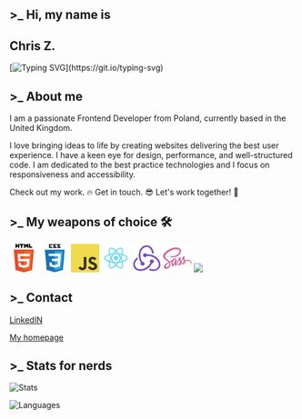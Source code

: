 ## >_ Hi, my name is 
## Chris Z.

[![Typing SVG](https://readme-typing-svg.herokuapp.com?color=%237C3AED&size=30&lines=I+build+websites.)](https://git.io/typing-svg)

## >_ About me

I am a passionate Frontend Developer from Poland, currently based in the United Kingdom.

I love bringing ideas to life by creating websites delivering the best user experience. I have a keen eye for design, performance, and well-structured code. I am dedicated to the best practice technologies and I focus on responsiveness and accessibility.

Check out my work. 🔥 Get in touch. 😎 Let's work together!  🤝

## >_ My weapons of choice 🛠

<p align="left"> 

<img src="https://raw.githubusercontent.com/github/explore/80688e429a7d4ef2fca1e82350fe8e3517d3494d/topics/html/html.png" height="50"/> 
<img src="https://raw.githubusercontent.com/github/explore/80688e429a7d4ef2fca1e82350fe8e3517d3494d/topics/css/css.png" height="50"/> 
<img src="https://raw.githubusercontent.com/github/explore/80688e429a7d4ef2fca1e82350fe8e3517d3494d/topics/javascript/javascript.png" height="50"/> 
<img src="https://raw.githubusercontent.com/github/explore/80688e429a7d4ef2fca1e82350fe8e3517d3494d/topics/react/react.png" height="50"/> 
<img src="https://raw.githubusercontent.com/github/explore/80688e429a7d4ef2fca1e82350fe8e3517d3494d/topics/redux/redux.png" height="50"/> 
<img src="https://raw.githubusercontent.com/github/explore/80688e429a7d4ef2fca1e82350fe8e3517d3494d/topics/sass/sass.png" height="50"/> 
<img src="https://avatars.githubusercontent.com/u/5155369?s=200&v=4" height="50"/> 
 
 ## >_ Contact
 [LinkedIN](https://www.linkedin.com/in/chrisZ85/)
 
 [My homepage](https://chris-z.netlify.app/)


 ## >_ Stats for nerds

![Stats](https://github-readme-stats.vercel.app/api?username=Chris-Z-85&count_private=true&show_icons=true&theme=dark)
 
![Languages](https://github-readme-stats.vercel.app/api/top-langs/?username=Chris-Z-85&theme=dark&layout=compact)

